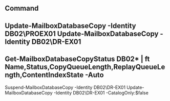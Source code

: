 Command
----------
Update-MailboxDatabaseCopy -Identity DB02\PROEX01
Update-MailboxDatabaseCopy -Identity DB02\DR-EX01
----------
Get-MailboxDatabaseCopyStatus DB02\* | ft Name,Status,CopyQueueLength,ReplayQueueLength,ContentIndexState -Auto
---------
Suspend-MailboxDatabaseCopy -Identity DB02\DR-EX01
Update-MailboxDatabaseCopy -Identity DB02\DR-EX01 -CatalogOnly:$false

